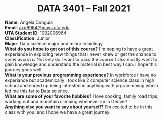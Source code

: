 # <center> DATA 3401 &ndash; Fall 2021 </center>

**Name**: Angela Donguia\
**Email**: axd6964@mavs.uta.edu\
**UTA Student ID**: 1002006964\
**Classification**: Junior\
**Major**: Data science major and minor in biology\
**What do you hope to get out of this course?**  I'm hoping to have a great experiance in exploring new things that i never knew or get the chance to come accross. Not only do I want to pass the course I also mostly want to gain knowledge and understand the material in best way I can. I hope this journey goes well.\
**What is your previous programming experience?** In workforce I have no experiance but academically I took like 2 computer science class in high school and ended up being intrested in anything with prgrammming whcih led me this far to Data science.\
**What are some of your favorite hobbies?** I love cooking, family road trips, working out and mountain climbing whenever im in Denver!.\
**Anything else you want to say about yourself?**  I'm excited to be in this class with you! and I hope we have a great journey.
